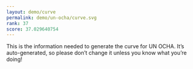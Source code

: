 ```yaml
---
layout: demo/curve
permalink: demo/un-ocha/curve.svg
rank: 37
score: 37.029640754
---
```


This is the information needed to generate the curve for UN OCHA. It’s
auto-generated, so please don’t change it unless you know what you’re
doing!
